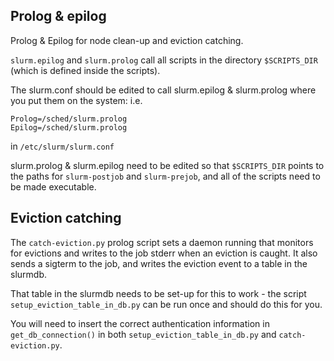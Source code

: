 ## Prolog & epilog

Prolog & Epilog for node clean-up and eviction catching. 

`slurm.epilog` and `slurm.prolog` call all scripts in the directory `$SCRIPTS_DIR` (which is defined inside the scripts).

The slurm.conf should be edited to call slurm.epilog & slurm.prolog 
where you put them on the system: i.e.

```
Prolog=/sched/slurm.prolog
Epilog=/sched/slurm.prolog
```

in `/etc/slurm/slurm.conf`

slurm.prolog & slurm.epilog need to be edited so that `$SCRIPTS_DIR` points to the paths for `slurm-postjob` and `slurm-prejob`, and all of the scripts need to be made executable. 

## Eviction catching

The `catch-eviction.py` prolog script sets a daemon running that monitors for evictions and writes to 
the job stderr when an eviction is caught. It also sends a sigterm to the job, and writes the eviction event to a table in the slurmdb. 

That table in the slurmdb needs to be set-up for this to work - the script `setup_eviction_table_in_db.py` can be run once and should do this for you.

You will need to insert the correct authentication information in `get_db_connection()` in both 
`setup_eviction_table_in_db.py` and `catch-eviction.py`.
